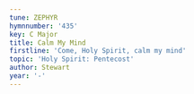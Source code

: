```yaml
---
tune: ZEPHYR
hymnnumber: '435'
key: C Major
title: Calm My Mind
firstline: 'Come, Holy Spirit, calm my mind'
topic: 'Holy Spirit: Pentecost'
author: Stewart
year: '-'
---
```

